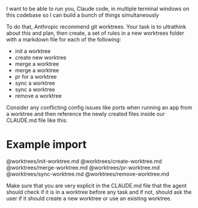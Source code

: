 I want to be able to run you, Claude code, in multiple terminal windows on
this codebase so I can build a bunch of things simultaneously

To do that, Anthropic recommend git worktrees. Your task is to ultrathink
about this and plan, then create, a set of rules in a new worktrees folder
with a markdown file for each of the following:

- init a worktree
- create new worktree
- merge a worktree
- merge a worktree
- pr for a worktree
- sync a worktree
- sync a worktree
- remove a worktree

Consider any conflicting config issues like ports when running an app from
a worktree and then reference the newly created files inside our CLAUDE.md
file like this:

# Example import
@worktrees/init-worktree.md
@worktrees/create-worktree.md
@worktrees/merge-worktree.md
@worktrees/pr-worktree.md
@worktrees/sync-worktree.md
@worktrees/remove-worktree.md

Make sure that you are very explicit in the CLAUDE.md file that the agent
should check if it is in a worktree before any task and if not, should ask
the user if it should create a new worktree or use an existing worktree.